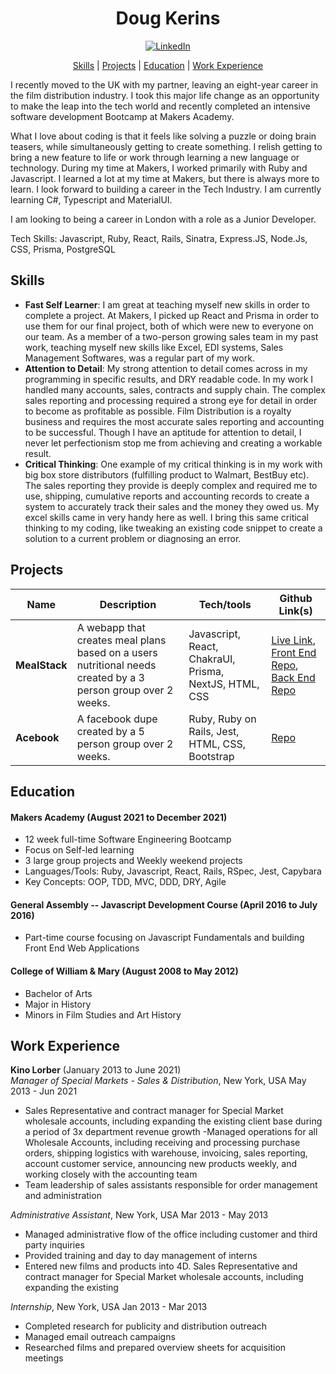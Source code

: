 <div align="center">
 
<h1>Doug Kerins</h1>
 
[![LinkedIn](https://img.shields.io/badge/LinkedIn-0077B5?style=for-the-badge&logo=linkedin&logoColor=white)](https://www.linkedin.com/in/douglaskerins/)
 
[Skills](#skills) | [Projects](#projects) | [Education](#education) | [Work Experience](#work)
 
</div>

I recently moved to the UK with my partner, leaving an eight-year career in the film distribution industry. I took this major life change as an opportunity to make the leap into the tech world and recently completed an intensive software development Bootcamp at Makers Academy.
 
What I love about coding is that it feels like solving a puzzle or doing brain teasers, while simultaneously getting to create something. I relish getting to bring a new feature to life or work through learning a new language or technology. During my time at Makers, I worked primarily with Ruby and Javascript. I learned a lot at my time at Makers, but there is always more to learn. I look forward to building a career in the Tech Industry. I am currently learning C#, Typescript and MaterialUI. 
 
I am looking to being a career in London with a role as a Junior Developer. 

Tech Skills: Javascript, Ruby, React, Rails, Sinatra, Express.JS, Node.Js, CSS, Prisma, PostgreSQL
 

## <a name="skills">Skills</a>

- <strong>Fast Self Learner</strong>: I am great at teaching myself new skills in order to complete a project. At Makers, I picked up React and Prisma in order to use them for our final project, both of which were new to everyone on our team. As a member of a two-person growing sales team in my past work, teaching myself new skills like Excel, EDI systems, Sales Management Softwares, was a regular part of my work. 
- <strong>Attention to Detail</strong>: My strong attention to detail comes across in my programming in specific results, and DRY readable code. In my work I handled many accounts, sales, contracts and supply chain. The complex sales reporting and processing required a strong eye for detail in order to become as profitable as possible. Film Distribution is a royalty business and requires the most accurate sales reporting and accounting to be successful. Though I have an aptitude for attention to detail, I never let perfectionism stop me from achieving and creating a workable result.
- <strong>Critical Thinking</strong>: One example of my critical thinking is in my work with big box store distributors (fulfilling product to Walmart, BestBuy etc). The sales reporting they provide is deeply complex and required me to use, shipping, cumulative reports and accounting records to create a system to accurately track their sales and the money they owed us. My excel skills came in very handy here as well. I bring this same critical thinking to my coding, like tweaking an existing code snippet to create a solution to a current problem or diagnosing an error. 


## <a name="projects">Projects</a>

| Name                         | Description       | Tech/tools        | Github Link(s) |
| ---------------------------- | ----------------- | ----------------- | --------------|
| **MealStack**| A webapp that creates meal plans based on a users nutritional needs created by a 3 person group over 2 weeks. | Javascript, React, ChakraUI, Prisma, NextJS, HTML, CSS | [Live Link](https://mealstack.netlify.app/), [Front End Repo](https://github.com/dpkerins/mealstack-frontend), [Back End Repo](https://github.com/dpkerins/mealstack-backend) |
| **Acebook** | A facebook dupe created by a 5 person group over 2 weeks. | Ruby, Ruby on Rails, Jest, HTML, CSS, Bootstrap| [Repo](https://github.com/dpkerins/acebook-rails-meta)|

## <a name="education">Education</a>

#### Makers Academy (August 2021 to December 2021)
- 12 week full-time Software Engineering Bootcamp
- Focus on Self-led learning
- 3 large group projects and Weekly weekend projects
- Languages/Tools: Ruby, Javascript, React, Rails, RSpec, Jest, Capybara
- Key Concepts: OOP, TDD, MVC, DDD, DRY, Agile

#### General Assembly -- Javascript Development Course (April 2016 to July 2016)
- Part-time course focusing on Javascript Fundamentals and building Front End Web Applications

#### College of William & Mary (August 2008 to May 2012)
- Bachelor of Arts
- Major in History
- Minors in Film Studies and Art History


## <a name="work">Work Experience</a>

**Kino Lorber** (January 2013 to June 2021)  
_Manager of Special Markets - Sales & Distribution_, New York, USA May 2013 - Jun 2021
- Sales Representative and contract manager for Special Market wholesale accounts, including expanding the existing client base during a period of 3x department revenue growth
-Managed operations for all Wholesale Accounts, including receiving and processing purchase orders, shipping logistics with warehouse, invoicing, sales reporting, account customer service, announcing new products weekly, and working closely with the accounting team
- Team leadership of sales assistants responsible for order management and administration

_Administrative Assistant_, New York, USA Mar 2013 - May 2013
- Managed administrative flow of the office including customer and third party inquiries
- Provided training and day to day management of interns
- Entered new films and products into 4D. Sales Representative and contract manager for Special Market wholesale accounts, including expanding the existing

 _Internship_, New York, USA Jan 2013 - Mar 2013
- Completed research for publicity and distribution outreach
- Managed email outreach campaigns
- Researched films and prepared overview sheets for acquisition meetings


